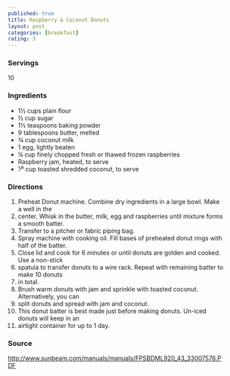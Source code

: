 ```yaml
---
published: true
title: Raspberry & Coconut Donuts
layout: post
categories: [breakfast]
rating: 3
---
```

### Servings
10

### Ingredients
- 1½ cups plain flour
- ½ cup sugar
- 1½ teaspoons baking powder
- 9 tablespoons butter, melted
- ¾ cup coconut milk
- 1 egg, lightly beaten
- ¼ cup finely chopped fresh or thawed frozen raspberries
- Raspberry jam, heated, to serve
- ¹⁄³ cup toasted shredded coconut, to serve

### Directions
1. Preheat Donut machine. Combine dry ingredients in a large bowl. Make a well in the
2. center. Whisk in the butter, milk, egg and raspberries until mixture forms a smooth batter.
3. Transfer to a pitcher or fabric piping bag.
4. Spray machine with cooking oil. Fill bases of preheated donut rings with half of the batter.
5. Close lid and cook for 6 minutes or until donuts are golden and cooked. Use a non-stick
6. spatula to transfer donuts to a wire rack. Repeat with remaining batter to make 10 donuts
7. in total.
8. Brush warm donuts with jam and sprinkle with toasted coconut. Alternatively, you can
9. split donuts and spread with jam and coconut.
10. This donut batter is best made just before making donuts. Un-iced donuts will keep in an
11. airtight container for up to 1 day.

### Source
<a href="http://www.sunbeam.com/manuals/manuals/FPSBDML920_43_33007576.PDF" target="new">http://www.sunbeam.com/manuals/manuals/FPSBDML920_43_33007576.PDF</a>
